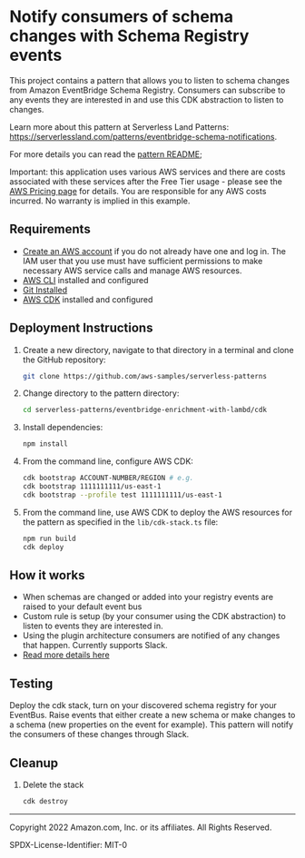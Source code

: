 # Notify consumers of schema changes with Schema Registry events

This project contains a pattern that allows you to listen to schema changes from Amazon EventBridge Schema Registry. Consumers can subscribe to any events they are interested in and use this CDK abstraction to listen to changes.

Learn more about this pattern at Serverless Land Patterns: https://serverlessland.com/patterns/eventbridge-schema-notifications.

For more details you can read the [pattern README](./cdk/README.md);

Important: this application uses various AWS services and there are costs associated with these services after the Free Tier usage - please see the [AWS Pricing page](https://aws.amazon.com/pricing/) for details. You are responsible for any AWS costs incurred. No warranty is implied in this example.


## Requirements

- [Create an AWS account](https://portal.aws.amazon.com/gp/aws/developer/registration/index.html) if you do not already have one and log in. The IAM user that you use must have sufficient permissions to make necessary AWS service calls and manage AWS resources.
- [AWS CLI](https://docs.aws.amazon.com/cli/latest/userguide/install-cliv2.html) installed and configured
- [Git Installed](https://git-scm.com/book/en/v2/Getting-Started-Installing-Git)
- [AWS CDK](https://docs.aws.amazon.com/cdk/latest/guide/cli.html) installed and configured

## Deployment Instructions

1. Create a new directory, navigate to that directory in a terminal and clone the GitHub repository:
   ```bash
   git clone https://github.com/aws-samples/serverless-patterns
   ```
2. Change directory to the pattern directory:
   ```bash
   cd serverless-patterns/eventbridge-enrichment-with-lambd/cdk
   ```
3. Install dependencies:
   ```bash
   npm install
   ```
4. From the command line, configure AWS CDK:
   ```bash
   cdk bootstrap ACCOUNT-NUMBER/REGION # e.g.
   cdk bootstrap 1111111111/us-east-1
   cdk bootstrap --profile test 1111111111/us-east-1
   ```
5. From the command line, use AWS CDK to deploy the AWS resources for the pattern as specified in the `lib/cdk-stack.ts` file:
   ```bash
   npm run build
   cdk deploy
   ```

## How it works

- When schemas are changed or added into your registry events are raised to your default event bus
- Custom rule is setup (by your consumer using the CDK abstraction) to listen to events they are interested in.
- Using the plugin architecture consumers are notified of any changes that happen. Currently supports Slack.
- [Read more details here](./cdk/README.md)

## Testing

Deploy the cdk stack, turn on your discovered schema registry for your EventBus. Raise events that either create a new schema or make changes to a schema (new properties on the event for example). This pattern will notify the consumers of these changes through Slack.

## Cleanup

1. Delete the stack
   ```bash
   cdk destroy
   ```

---

Copyright 2022 Amazon.com, Inc. or its affiliates. All Rights Reserved.

SPDX-License-Identifier: MIT-0
